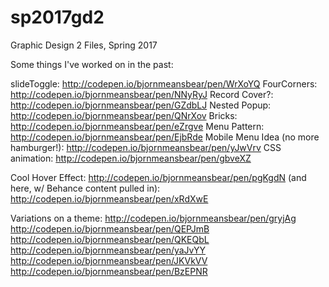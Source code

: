 # sp2017gd2

Graphic Design 2 Files, Spring 2017

Some things I've worked on in the past:

slideToggle: <http://codepen.io/bjornmeansbear/pen/WrXoYQ> FourCorners: <http://codepen.io/bjornmeansbear/pen/NNyRyJ> Record Cover?: <http://codepen.io/bjornmeansbear/pen/GZdbLJ> Nested Popup: <http://codepen.io/bjornmeansbear/pen/QNrXov> Bricks: <http://codepen.io/bjornmeansbear/pen/eZrgve> Menu Pattern: <http://codepen.io/bjornmeansbear/pen/EjbRde> Mobile Menu Idea (no more hamburger!): <http://codepen.io/bjornmeansbear/pen/yJwVrv> CSS animation: <http://codepen.io/bjornmeansbear/pen/gbveXZ>

Cool Hover Effect: <http://codepen.io/bjornmeansbear/pen/pgKgdN> (and here, w/ Behance content pulled in): <http://codepen.io/bjornmeansbear/pen/xRdXwE>

Variations on a theme: <http://codepen.io/bjornmeansbear/pen/gryjAg> <http://codepen.io/bjornmeansbear/pen/QEPJmB> <http://codepen.io/bjornmeansbear/pen/QKEQbL> <http://codepen.io/bjornmeansbear/pen/yaJvYY> <http://codepen.io/bjornmeansbear/pen/JKVkVV> <http://codepen.io/bjornmeansbear/pen/BzEPNR>
